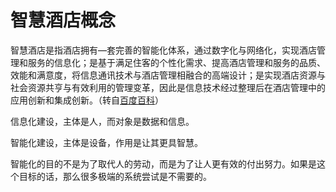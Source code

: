 # 智慧酒店概念

智慧酒店是指酒店拥有—套完善的智能化体系，通过数字化与网络化，实现酒店管理和服务的信息化；是基于满足住客的个性化需求、提高酒店管理和服务的品质、效能和满意度，将信息通讯技术与酒店管理相融合的高端设计；是实现酒店资源与社会资源共亨与有效利用的管理变革，因此是信息技术经过整理后在酒店管理中的应用创新和集成创新。（转自[百度百科](https://baike.baidu.com/item/%E6%99%BA%E6%85%A7%E9%85%92%E5%BA%97/4687095)）

信息化建设，主体是人，而对象是数据和信息。

智能化建设，主体是设备，作用是让其更具智慧。

智能化的目的不是为了取代人的劳动，而是为了让人更有效的付出努力。如果是这个目标的话，那么很多极端的系统尝试是不需要的。



